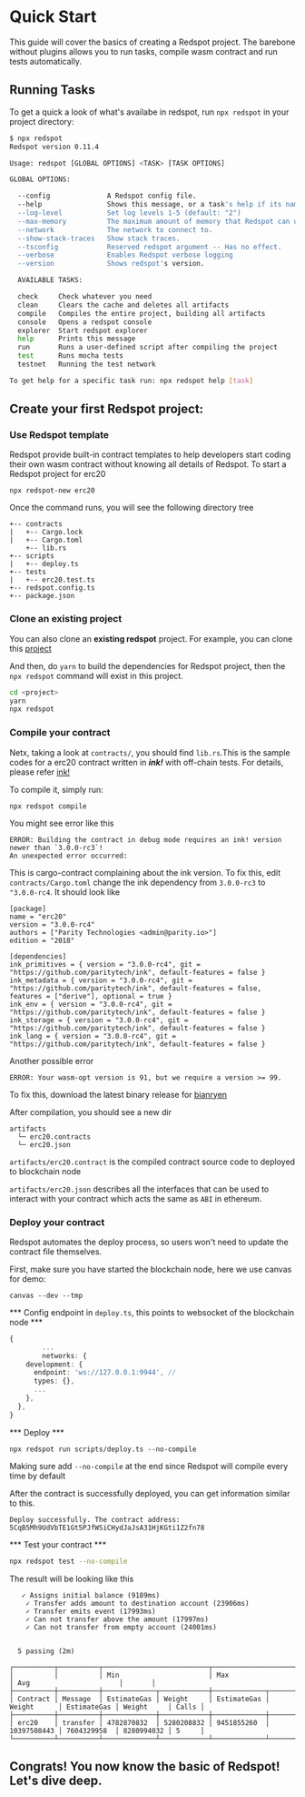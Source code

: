 # Quick Start
This guide will cover the basics of creating a Redspot project. The barebone without plugins allows you to run tasks, compile wasm contract and run tests automatically.

## Running Tasks
To get a quick a look of what's availabe in redspot, run `npx redspot` in your project directory:
```bash
$ npx redspot
Redspot version 0.11.4

Usage: redspot [GLOBAL OPTIONS] <TASK> [TASK OPTIONS]

GLOBAL OPTIONS:

  --config           	A Redspot config file. 
  --help             	Shows this message, or a task's help if its name is provided 
  --log-level        	Set log levels 1-5 (default: "2")
  --max-memory       	The maximum amount of memory that Redspot can use. 
  --network          	The network to connect to. 
  --show-stack-traces	Show stack traces. 
  --tsconfig         	Reserved redspot argument -- Has no effect. 
  --verbose          	Enables Redspot verbose logging 
  --version          	Shows redspot's version. 

  AVAILABLE TASKS:

  check   	Check whatever you need
  clean   	Clears the cache and deletes all artifacts
  compile 	Compiles the entire project, building all artifacts
  console 	Opens a redspot console
  explorer	Start redspot explorer
  help    	Prints this message
  run     	Runs a user-defined script after compiling the project
  test    	Runs mocha tests
  testnet 	Running the test network

To get help for a specific task run: npx redspot help [task]

```

## Create your first Redspot project:

### Use Redspot template 
Redspot provide built-in contract templates to help developers start coding their own wasm contract without knowing all details of Redspot.
To start a Redspot project for erc20
```
npx redspot-new erc20
```
Once the command runs, you will see the following directory tree
```
+-- contracts
|   +-- Cargo.lock
|   +-- Cargo.toml
    +-- lib.rs
+-- scripts
|   +-- deploy.ts
+-- tests
|   +-- erc20.test.ts
+-- redspot.config.ts
+-- package.json
```

### Clone an existing project
You can also clone an **existing redspot** project. For example, you can clone this [project](https://github.com/atenjin/redspot-ink-example2) 

And then, do `yarn` to build the dependencies for Redspot project, then the `npx redspot` command will exist in this project.

```bash
cd <project>
yarn
npx redspot
```

### Compile your contract
Netx, taking a look at `contracts/`, you should find `lib.rs`.This is the sample codes for a erc20 contract written in ***ink!***  with off-chain tests. For details, please refer [ink!](https://substrate.dev/substrate-contracts-workshop/#/0/setup)

To compile it, simply run:
```
npx redspot compile
```
You might see error like this

```
ERROR: Building the contract in debug mode requires an ink! version newer than `3.0.0-rc3`!
An unexpected error occurred:
```

This is cargo-contract complaining about the ink version. To fix this, edit `contracts/Cargo.toml`
change the ink dependency from `3.0.0-rc3` to `"3.0.0-rc4`. It should look like

```
[package]
name = "erc20"
version = "3.0.0-rc4"
authors = ["Parity Technologies <admin@parity.io>"]
edition = "2018"

[dependencies]
ink_primitives = { version = "3.0.0-rc4", git = "https://github.com/paritytech/ink", default-features = false }
ink_metadata = { version = "3.0.0-rc4", git = "https://github.com/paritytech/ink", default-features = false, features = ["derive"], optional = true }
ink_env = { version = "3.0.0-rc4", git = "https://github.com/paritytech/ink", default-features = false }
ink_storage = { version = "3.0.0-rc4", git = "https://github.com/paritytech/ink", default-features = false }
ink_lang = { version = "3.0.0-rc4", git = "https://github.com/paritytech/ink", default-features = false }
```

Another possible error
```
ERROR: Your wasm-opt version is 91, but we require a version >= 99.
```
To fix this, download the latest binary release for [bianryen](https://github.com/WebAssembly/binaryen)

After compilation, you should see a new dir 

```
artifacts
  └─ erc20.contracts
  └─ erc20.json
```

`artifacts/erc20.contract` is the compiled contract source code to deployed to blockchain node

`artifacts/erc20.json` describes all the interfaces that can be used to interact with your contract which acts the same as `ABI` in ethereum.

### Deploy your contract

Redspot automates the deploy process, so users won't need to update the contract file themselves.

First, make sure you have started the blockchain node, here we use canvas for demo:

```
canvas --dev --tmp
```

*** Config endpoint in `deploy.ts`, this points to websocket of the blockchain node ***
```typescript
{
        ...
        networks: {
    development: {
      endpoint: 'ws://127.0.0.1:9944', // 
      types: {},
      ...
    },
  },
}
```
*** Deploy ***
```
npx redspot run scripts/deploy.ts --no-compile
```
Making sure add `--no-compile` at the end since Redspot will compile every time by default 

After the contract is successfully deployed, you can get information similar to this.
```
Deploy successfully. The contract address:  5CqB5Mh9UdVbTE1Gt5PJfWSiCHydJaJsA31HjKGti1Z2fn78
```

*** Test your contract ***
```bash
npx redspot test --no-compile
```
The result will be looking like this
```
   ✓ Assigns initial balance (9189ms)
    ✓ Transfer adds amount to destination account (23906ms)
    ✓ Transfer emits event (17993ms)
    ✓ Can not transfer above the amount (17997ms)
    ✓ Can not transfer from empty account (24001ms)


  5 passing (2m)

┌──────────┬──────────┬──────────────────────────┬───────────────────────────┬──────────────────────────┬───────┐
│          │          │ Min                      │ Max                       │ Avg                      │       │
├──────────┼──────────┼─────────────┬────────────┼─────────────┬─────────────┼─────────────┬────────────┼───────┤
│ Contract │ Message  │ EstimateGas │ Weight     │ EstimateGas │ Weight      │ EstimateGas │ Weight     │ Calls │
├──────────┼──────────┼─────────────┼────────────┼─────────────┼─────────────┼─────────────┼────────────┼───────┤
│ erc20    │ transfer │ 4782870832  │ 5280208832 │ 9451855260  │ 10397508443 │ 7604329958  │ 8280994032 │ 5     │
└──────────┴──────────┴─────────────┴────────────┴─────────────┴─────────────┴─────────────┴────────────┴───────┘

```

## Congrats! You now know the basic of Redspot! Let's dive deep.